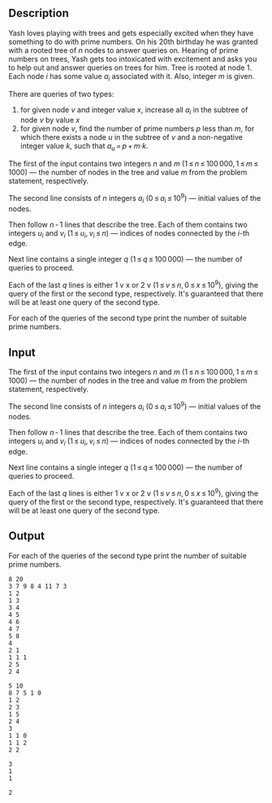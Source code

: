 ## Description

<div><p>Yash loves playing with trees and gets especially excited when they have something to do with prime numbers. On his 20th birthday he was granted with a rooted tree of <span class="tex-span"><i>n</i></span> nodes to answer queries on. Hearing of prime numbers on trees, Yash gets too intoxicated with excitement and asks you to help out and answer queries on trees for him. Tree is rooted at node <span class="tex-span">1</span>. Each node <span class="tex-span"><i>i</i></span> has some value <span class="tex-span"><i>a</i><sub class="lower-index"><i>i</i></sub></span> associated with it. Also, integer <span class="tex-span"><i>m</i></span> is given.</p><p>There are queries of two types:</p><ol> <li> for given node <span class="tex-span"><i>v</i></span> and integer value <span class="tex-span"><i>x</i></span>, increase all <span class="tex-span"><i>a</i><sub class="lower-index"><i>i</i></sub></span> in the subtree of node <span class="tex-span"><i>v</i></span> by value <span class="tex-span"><i>x</i></span> </li><li> for given node <span class="tex-span"><i>v</i></span>, find the number of prime numbers <span class="tex-span"><i>p</i></span> less than <span class="tex-span"><i>m</i></span>, for which there exists a node <span class="tex-span"><i>u</i></span> in the subtree of <span class="tex-span"><i>v</i></span> and a non-negative integer value <span class="tex-span"><i>k</i></span>, such that <span class="tex-span"><i>a</i><sub class="lower-index"><i>u</i></sub> = <i>p</i> + <i>m</i>·<i>k</i></span>.</li></ol></div><div class="input-specification"><p>The first of the input contains two integers <span class="tex-span"><i>n</i></span> and <span class="tex-span"><i>m</i></span> (<span class="tex-span">1 ≤ <i>n</i> ≤ 100 000, 1 ≤ <i>m</i> ≤ 1000</span>)&nbsp;— the number of nodes in the tree and value <span class="tex-span"><i>m</i></span> from the problem statement, respectively.</p><p>The second line consists of <span class="tex-span"><i>n</i></span> integers <span class="tex-span"><i>a</i><sub class="lower-index"><i>i</i></sub></span> (<span class="tex-span">0 ≤ <i>a</i><sub class="lower-index"><i>i</i></sub> ≤ 10<sup class="upper-index">9</sup></span>)&nbsp;— initial values of the nodes.</p><p>Then follow <span class="tex-span"><i>n</i> - 1</span> lines that describe the tree. Each of them contains two integers <span class="tex-span"><i>u</i><sub class="lower-index"><i>i</i></sub></span> and <span class="tex-span"><i>v</i><sub class="lower-index"><i>i</i></sub></span> (<span class="tex-span">1 ≤ <i>u</i><sub class="lower-index"><i>i</i></sub>, <i>v</i><sub class="lower-index"><i>i</i></sub> ≤ <i>n</i></span>)&nbsp;— indices of nodes connected by the <span class="tex-span"><i>i</i></span>-th edge.</p><p>Next line contains a single integer <span class="tex-span"><i>q</i></span> (<span class="tex-span">1 ≤ <i>q</i> ≤ 100 000</span>)&nbsp;— the number of queries to proceed.</p><p>Each of the last <span class="tex-span"><i>q</i></span> lines is either <span class="tex-font-style-tt">1 v x</span> or <span class="tex-font-style-tt">2 v</span> (<span class="tex-span">1 ≤ <i>v</i> ≤ <i>n</i>, 0 ≤ <i>x</i> ≤ 10<sup class="upper-index">9</sup></span>), giving the query of the first or the second type, respectively. It's guaranteed that there will be at least one query of the second type.</p></div><div class="output-specification"><p>For each of the queries of the second type print the number of suitable prime numbers.</p></div>

## Input

<p>The first of the input contains two integers <span class="tex-span"><i>n</i></span> and <span class="tex-span"><i>m</i></span> (<span class="tex-span">1 ≤ <i>n</i> ≤ 100 000, 1 ≤ <i>m</i> ≤ 1000</span>)&nbsp;— the number of nodes in the tree and value <span class="tex-span"><i>m</i></span> from the problem statement, respectively.</p><p>The second line consists of <span class="tex-span"><i>n</i></span> integers <span class="tex-span"><i>a</i><sub class="lower-index"><i>i</i></sub></span> (<span class="tex-span">0 ≤ <i>a</i><sub class="lower-index"><i>i</i></sub> ≤ 10<sup class="upper-index">9</sup></span>)&nbsp;— initial values of the nodes.</p><p>Then follow <span class="tex-span"><i>n</i> - 1</span> lines that describe the tree. Each of them contains two integers <span class="tex-span"><i>u</i><sub class="lower-index"><i>i</i></sub></span> and <span class="tex-span"><i>v</i><sub class="lower-index"><i>i</i></sub></span> (<span class="tex-span">1 ≤ <i>u</i><sub class="lower-index"><i>i</i></sub>, <i>v</i><sub class="lower-index"><i>i</i></sub> ≤ <i>n</i></span>)&nbsp;— indices of nodes connected by the <span class="tex-span"><i>i</i></span>-th edge.</p><p>Next line contains a single integer <span class="tex-span"><i>q</i></span> (<span class="tex-span">1 ≤ <i>q</i> ≤ 100 000</span>)&nbsp;— the number of queries to proceed.</p><p>Each of the last <span class="tex-span"><i>q</i></span> lines is either <span class="tex-font-style-tt">1 v x</span> or <span class="tex-font-style-tt">2 v</span> (<span class="tex-span">1 ≤ <i>v</i> ≤ <i>n</i>, 0 ≤ <i>x</i> ≤ 10<sup class="upper-index">9</sup></span>), giving the query of the first or the second type, respectively. It's guaranteed that there will be at least one query of the second type.</p>

## Output

<p>For each of the queries of the second type print the number of suitable prime numbers.</p>





```input1
8 20
3 7 9 8 4 11 7 3
1 2
1 3
3 4
4 5
4 6
4 7
5 8
4
2 1
1 1 1
2 5
2 4

```




```input2
5 10
8 7 5 1 0
1 2
2 3
1 5
2 4
3
1 1 0
1 1 2
2 2

```




```output1
3
1
1

```




```output2
2

```


